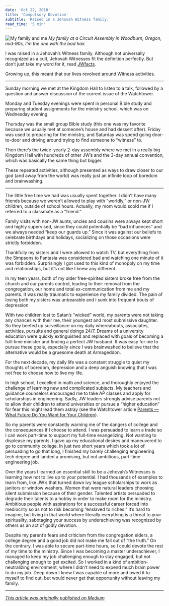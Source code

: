 ```yaml
---
date: 'Oct 22, 2018'
title: 'Compulsory Devotion'
subtitle: 'Raised in a Jehovah Witness family.'
read_time: '5 min'
---
```


![My family and me](https://miro.medium.com/max/4660/1*K01L39SVScwSZgeN8DWQ4g.jpeg)
_My family at a Circuit Assembly in Woodburn, Oregon, mid-90s, I’m the one with the bad hair._

I was raised in a Jehovah’s Witness family. Although not universally recognized as a cult, Jehovah Witnesses fit the definition perfectly. But don’t just take my word for it, read [JWfacts](https://jwfacts.com/watchtower/blog/are-jehovahs-witnesses-a-cult.php).

Growing up, this meant that our lives revolved around Witness activities.

---

Sunday morning we met at the Kingdom Hall to listen to a talk, followed by a question and answer discussion of the current issue of the Watchtower.

Monday and Tuesday evenings were spent in personal Bible study and preparing student assignments for the ministry school, which was on Wednesday evening.

Thursday was the small group Bible study (this one was my favorite because we usually met at someone’s house and had dessert after). Friday was used to preparing for the ministry, and Saturday was spend going door-to-door and driving around trying to find someone to “witness” to.

Then there’s the twice-yearly 2-day assembly where we met in a really big Kingdom Hall with hundreds of other JW’s and the 3-day annual convention, which was basically the same thing but bigger.

These repeated activities, although presented as ways to draw closer to our god (and away from the world) was really just an infinite loop of boredom and brainwashing.

---

The little free time we had was usually spent together. I didn’t have many friends because we weren’t allowed to play with “worldly,” or non-JW children, outside of school hours. Actually, my mom would scold me if I referred to a classmate as a “friend.”

Family visits with non-JW aunts, uncles and cousins were always kept short and highly supervised, since they could potentially be “bad influences” and we always needed “keep our guards up.” Since it was against our beliefs to celebrate birthdays and holidays, socializing on those occasions were strictly forbidden.

Thankfully my sisters and I were allowed to watch TV, but everything from the Simpsons to Fantasia was considered bad and watching one minute of it was forbidden. Surprisingly I got used to this kind of monopoly on my time and relationships, but it’s not like I knew any different.

In my teen years, both of my older free-spirited sisters broke free from the church and our parents control, leading to their removal from the congregation, our home and total ex-communication from me and my parents. It was really traumatic to experience my family divided. The pain of losing both my sisters was unbearable and I sunk into frequent bouts of depression.

With two children lost to Satan’s “wicked” world, my parents were not taking any chances with their me, their youngest and most submissive daughter. So they beefed up surveillance on my daily whereabouts, associates, activities, pursuits and general doings 24/7. Dreams of a university education were quickly extinguished and replaced with goals of becoming a full-time minister and finding a perfect JW husband. It was easy for me to pursue these goals, especially since I was brainwashed to believe that the alternative would be a gruesome death at Armageddon.

For the next decade, my daily life was a constant struggle to quiet my thoughts of boredom, depression and a deep anguish knowing that I was not free to choose how to live my life.

In high school, I excelled in math and science, and thoroughly enjoyed the challenge of learning new and complicated subjects. My teachers and guidance counselors encouraged me to take AP classes and apply for scholarships in engineering. Sadly, JW leaders strongly advise parents not to allow their children to attend universities or pursue a “higher education” for fear this might lead them astray (see the Watchtower article [Parents — What Future Do You Want for Your Children](https://wol.jw.org/en/wol/d/r1/lp-e/2005726)).

So my parents were constantly warning me of the dangers of college and the consequences if I choose to attend. I was persuaded to learn a trade so I can work part-time to support my full-time evangelizing. Not wanting to displease my parents, I gave up my educational desires and maneuvered to go to community college. In just two short years which took a lot of persuading to go that long, I finished my barely challenging engineering tech degree and landed a promising, but not ambitious, part-time engineering job.

Over the years I learned an essential skill to be a Jehovah’s Witnesses is learning how not to live up to your potential. I had thousands of examples to learn from, like JW’s that turned down ivy league scholarships to work as janitors or window washers. Women that were natural leaders choosing silent submission because of their gender. Talented artists persuaded to degrade their talents to a hobby in order to make room for the ministry. Ambitious people with aspirations for a successful career forced into mediocrity so as not to risk becoming “enslaved to riches.” It’s hard to imagine, but living in that world where literally everything is a threat to your spirituality, sabotaging your success by underachieving was recognized by others as an act of godly devotion.

Despite my parent’s fears and criticism from the congregation elders, a college degree and a good job did not make me fall out of “the truth.” On the contrary, I was able to secure part-time hours, so I could devote the rest of my time to the ministry. Since I was becoming a master underachiever, I managed to keep my job challenging enough to stay engaged, but not challenging enough to get excited. So I worked in a kind of ambition-neutralizing environment, where I didn’t need to expend much brain power to do my job. Deep down I knew I was capable of more and owed it to myself to find out, but would never get that opportunity without leaving my family.

---

_[This article was originally published on Medium](https://medium.com/@christylaguardia/compulsory-devotion-28a684ad15f6)_
